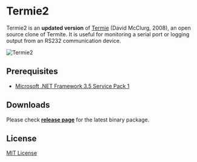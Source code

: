 # Termie2

Termie2 is an **updated version** of [Termie](http://termie.sourceforge.net/) (David McClurg, 2008), an open source clone of Termite. It is useful for monitoring a serial port or logging output from an RS232 communication device.

![Termie2](http://i.imgur.com/3BF6DeV.png)

## Prerequisites

- [Microsoft .NET Framework 3.5 Service Pack 1](https://www.microsoft.com/en-us/download/details.aspx?id=22)

## Downloads

Please check [**release page**](https://github.com/heiswayi/Termie2/releases) for the latest binary package.

## License

[MIT License](LICENSE.md)
